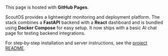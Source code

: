 This page is hosted with **GitHub Pages**.

ScoutOS provides a lightweight monitoring and deployment platform. The stack
combines a **FastAPI** backend with a **React** dashboard and is bundled using
**Docker Compose** for easy setup.
It now ships with a basic AI chat page for testing backend integrations.

For step‑by‑step installation and server instructions, see the
[project README](../README.md).
